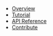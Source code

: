 * [Overview](index.md)
* [Tutorial](tutorial/)
* [API Reference](reference/)
* [Contribute](contribute/)
